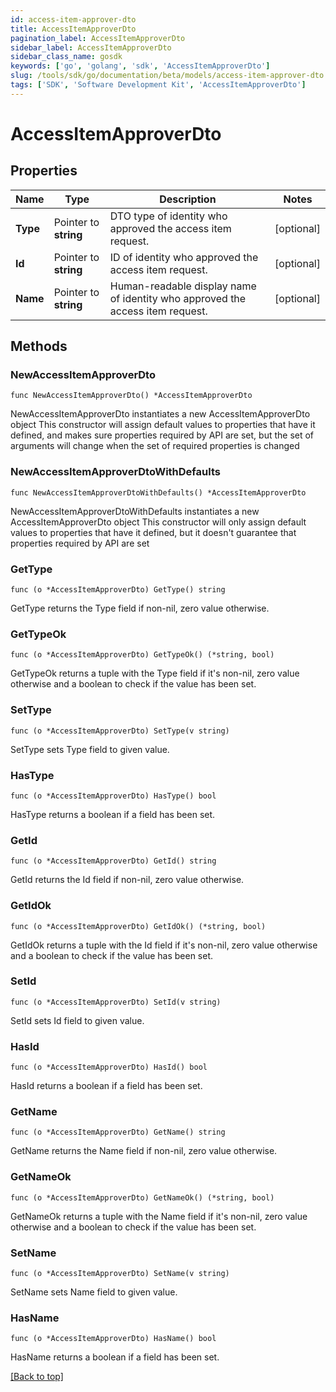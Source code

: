 ```yaml
---
id: access-item-approver-dto
title: AccessItemApproverDto
pagination_label: AccessItemApproverDto
sidebar_label: AccessItemApproverDto
sidebar_class_name: gosdk
keywords: ['go', 'golang', 'sdk', 'AccessItemApproverDto'] 
slug: /tools/sdk/go/documentation/beta/models/access-item-approver-dto
tags: ['SDK', 'Software Development Kit', 'AccessItemApproverDto']
---
```


# AccessItemApproverDto

## Properties

Name | Type | Description | Notes
------------ | ------------- | ------------- | -------------
**Type** | Pointer to **string** | DTO type of identity who approved the access item request. | [optional] 
**Id** | Pointer to **string** | ID of identity who approved the access item request. | [optional] 
**Name** | Pointer to **string** | Human-readable display name of identity who approved the access item request. | [optional] 

## Methods

### NewAccessItemApproverDto

`func NewAccessItemApproverDto() *AccessItemApproverDto`

NewAccessItemApproverDto instantiates a new AccessItemApproverDto object
This constructor will assign default values to properties that have it defined,
and makes sure properties required by API are set, but the set of arguments
will change when the set of required properties is changed

### NewAccessItemApproverDtoWithDefaults

`func NewAccessItemApproverDtoWithDefaults() *AccessItemApproverDto`

NewAccessItemApproverDtoWithDefaults instantiates a new AccessItemApproverDto object
This constructor will only assign default values to properties that have it defined,
but it doesn't guarantee that properties required by API are set

### GetType

`func (o *AccessItemApproverDto) GetType() string`

GetType returns the Type field if non-nil, zero value otherwise.

### GetTypeOk

`func (o *AccessItemApproverDto) GetTypeOk() (*string, bool)`

GetTypeOk returns a tuple with the Type field if it's non-nil, zero value otherwise
and a boolean to check if the value has been set.

### SetType

`func (o *AccessItemApproverDto) SetType(v string)`

SetType sets Type field to given value.

### HasType

`func (o *AccessItemApproverDto) HasType() bool`

HasType returns a boolean if a field has been set.

### GetId

`func (o *AccessItemApproverDto) GetId() string`

GetId returns the Id field if non-nil, zero value otherwise.

### GetIdOk

`func (o *AccessItemApproverDto) GetIdOk() (*string, bool)`

GetIdOk returns a tuple with the Id field if it's non-nil, zero value otherwise
and a boolean to check if the value has been set.

### SetId

`func (o *AccessItemApproverDto) SetId(v string)`

SetId sets Id field to given value.

### HasId

`func (o *AccessItemApproverDto) HasId() bool`

HasId returns a boolean if a field has been set.

### GetName

`func (o *AccessItemApproverDto) GetName() string`

GetName returns the Name field if non-nil, zero value otherwise.

### GetNameOk

`func (o *AccessItemApproverDto) GetNameOk() (*string, bool)`

GetNameOk returns a tuple with the Name field if it's non-nil, zero value otherwise
and a boolean to check if the value has been set.

### SetName

`func (o *AccessItemApproverDto) SetName(v string)`

SetName sets Name field to given value.

### HasName

`func (o *AccessItemApproverDto) HasName() bool`

HasName returns a boolean if a field has been set.


[[Back to top]](#) 


